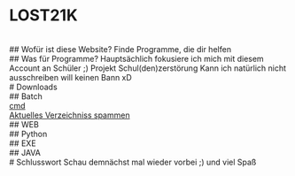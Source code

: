 # LOST21K
<br>
## Wofür ist diese Website?
Finde Programme, die dir helfen
<br>
## Was für Programme?
Hauptsächlich fokusiere ich mich mit diesem Account an
Schüler ;) Projekt Schul(den)zerstörung 
Kann ich natürlich nicht ausschreiben will keinen
Bann xD
<br>
# Downloads
<br>
## Batch
<br>
<a href=./batch/cmd.bat>cmd</a><br>
<a href=./batch/aktuelles_verzeichniss_spammen.bat>Aktuelles Verzeichniss spammen</a><br>
## WEB
<br>
## Python
<br>
## EXE
<br>
## JAVA
<br>
# Schlusswort
Schau demnächst mal wieder vorbei ;) und 
viel Spaß
<br>
